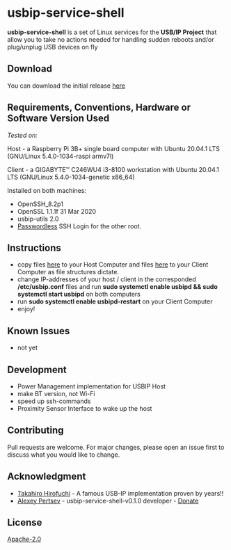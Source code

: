 # usbip-service-shell

**usbip-service-shell** is a set of Linux services for the **USB/IP Project** that allow you to take no actions needed for handling sudden reboots and/or plug/unplug USB devices on fly

## Download
You can download the initial release [here](https://github.com/alpertsev/usbip-service-shell/releases/tag/v0.1.0)

## Requirements, Conventions, Hardware or Software Version Used ##

*Tested on:*

Host - a Raspberry Pi 3B+ single board computer with Ubuntu 20.04.1 LTS (GNU/Linux 5.4.0-1034-raspi armv7l)

Client - a GIGABYTE™ C246WU4 i3-8100 workstation with Ubuntu 20.04.1 LTS (GNU/Linux 5.4.0-1034-genetic x86_64)

Installed on both machines:
 * OpenSSH_8.2p1
 * OpenSSL 1.1.1f 31 Mar 2020
 * usbip-utils 2.0
 * [Passwordless](https://www.redhat.com/sysadmin/passwordless-ssh) SSH Login for the other root.

## Instructions
 - copy files [here](https://github.com/alpertsev/usbip-service-shell/tree/main/host) to your Host Computer and files [here](https://github.com/alpertsev/usbip-service-shell/tree/main/client) to your Client Computer as file structures dictate.
 - change IP-addresses of your host / client in the corresponded **/etc/usbip.conf** files and run **sudo systemctl enable usbipd && sudo systemctl start usbipd** on both computers
 - run **sudo systemctl enable usbipd-restart** on your Client Computer
 - enjoy!

## Known Issues
- not yet

## Development
 - Power Management implementation for USBIP Host
 - make BT version, not Wi-Fi
 - speed up ssh-commands
 - Proximity Sensor Interface to wake up the host
 
## Contributing
Pull requests are welcome. For major changes, please open an issue first to discuss what you would like to change.

## Acknowledgment
- [Takahiro Hirofuchi](http://usbip.sourceforge.net/) - A famous USB-IP implementation proven by years!!
- [Alexey Pertsev](https://www.alpertsev.com/) - usbip-service-shell-v0.1.0 developer - [Donate](https://paypal.me/alpertsev)

## License
[Apache-2.0](http://www.apache.org/licenses/LICENSE-2.0)
